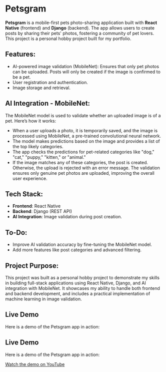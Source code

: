 # Petsgram

**Petsgram** is a mobile-first pets photo-sharing application built with **React Native** (frontend) and **Django** (backend). The app allows users to create posts by sharing their pets' photos, fostering a community of pet lovers. This project is a personal hobby project built for my portfolio.

## Features:
* AI-powered image validation (MobileNet): Ensures that only pet photos can be uploaded. Posts will only be created if the image is confirmed to be a pet.
* User registration and authentication.
* Image storage and retrieval.

## AI Integration - MobileNet:
The MobileNet model is used to validate whether an uploaded image is of a pet. Here’s how it works:
* When a user uploads a photo, it is temporarily saved, and the image is processed using MobileNet, a pre-trained convolutional neural network.
* The model makes predictions based on the image and provides a list of the top likely categories.
* The app checks the predictions for pet-related categories like "dog," "cat," "puppy," "kitten," or "animal."
* If the image matches any of these categories, the post is created. Otherwise, the upload is rejected with an error message.
The validation ensures only genuine pet photos are uploaded, improving the overall user experience.

## Tech Stack:
* __Frontend__: React Native
* __Backend__: Django (REST API)
* __AI Integration__: Image validation during post creation.

## To-Do:
* Improve AI validation accuracy by fine-tuning the MobileNet model.
* Add more features like post categories and advanced filtering.

## Project Purpose:
This project was built as a personal hobby project to demonstrate my skills in building full-stack applications using React Native, Django, and AI integration with MobileNet. It showcases my ability to handle both frontend and backend development, and includes a practical implementation of machine learning in image validation.

## Live Demo

Here is a demo of the Petsgram app in action:

## Live Demo

Here is a demo of the Petsgram app in action:

[Watch the demo on YouTube](https://www.youtube.com/watch?v=dO8JyDXQiPI)


